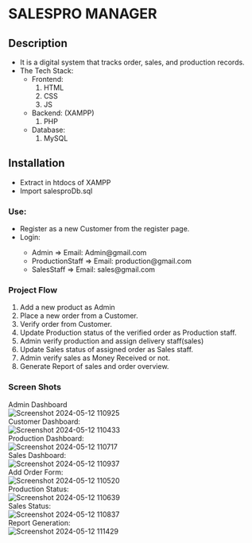 <h1>SALESPRO MANAGER</h1>

<h2>Description</h2>
<ul>
    <li>It is a digital system that tracks order, sales, and production records.</li>
    <li>The Tech Stack:
        <ul>
            <li>Frontend:
                <ol>
                    <li>HTML</li>
                    <li>CSS</li>
                    <li>JS</li>
                </ol>
            </li>
            <li>Backend: (XAMPP)
                <ol>
                    <li>PHP</li>
                </ol>
            </li>
            <li>Database:
                <ol>
                    <li>MySQL</li>
                </ol>
            </li>
        </ul>
    </li>
</ul>

<h2>Installation</h2>
<ul>
    <li>Extract in htdocs of XAMPP</li>
    <li>Import salesproDb.sql</li>
</ul>

<h3>Use:</h3>
<ul> 
    <li>Register as a new Customer from the register page.</li>
    <li>Login:</li>
    <ul>
        <li>Admin => Email: Admin@gmail.com</li>
        <li>ProductionStaff => Email: production@gmail.com</li>
        <li>SalesStaff => Email: sales@gmail.com</li>
    </ul>
</ul>

<h3>Project Flow</h3>
<ol>
    <li>Add a new product as Admin</li>
    <li>Place a new order from a Customer.</li>
    <li>Verify order from Customer.</li>
    <li>Update Production status of the verified order as Production staff.</li>
    <li>Admin verify production and assign delivery staff(sales)</li>
    <li>Update Sales status of assigned order as Sales staff.</li>
    <li>Admin verify sales as Money Received or not.</li>
    <li>Generate Report of sales and order overview.</li>
</ol>

<h3>Screen Shots</h3>

Admin Dashboard <br>
![Screenshot 2024-05-12 110925](https://github.com/Prithvicode/SalesPro-Manager/assets/121741194/2765875c-449b-4850-9765-79a20c8e5b68)
<br>
Customer Dashboard:<br>
![Screenshot 2024-05-12 110433](https://github.com/Prithvicode/SalesPro-Manager/assets/121741194/6234905e-962f-42f7-ac33-a30fc5d1f85a) 
<br>
Production Dashboard:<br>
![Screenshot 2024-05-12 110717](https://github.com/Prithvicode/SalesPro-Manager/assets/121741194/8fbde757-ab97-40cb-95fa-743a4bf3f79b)
<br>
Sales Dashboard:<br>
![Screenshot 2024-05-12 110937](https://github.com/Prithvicode/SalesPro-Manager/assets/121741194/b5808543-8b51-481c-b237-386eb340a023)
<br>
Add Order Form:<br>
![Screenshot 2024-05-12 110520](https://github.com/Prithvicode/SalesPro-Manager/assets/121741194/bc5eed15-1c4f-4acc-85a8-c8b884550495)
<br>
Production Status:<br>
![Screenshot 2024-05-12 110639](https://github.com/Prithvicode/SalesPro-Manager/assets/121741194/38c73469-169f-43ee-8fee-6dbb5364dcd3)
<br>
Sales Status:<br>
![Screenshot 2024-05-12 110837](https://github.com/Prithvicode/SalesPro-Manager/assets/121741194/ba2f14cb-7bad-47d1-9be8-2bb096da1e24)
<br>
Report Generation:<br>
![Screenshot 2024-05-12 111429](https://github.com/Prithvicode/SalesPro-Manager/assets/121741194/442a833b-5ee1-489f-9bb3-8b6bd4c55bb0)
<br>
